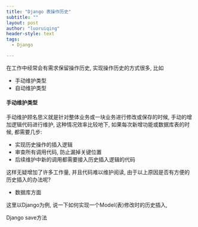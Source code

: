 ```yaml
---
title: "Django 表操作历史"
subtitle: ""
layout: post
author: "luoruiqing"
header-style: text
tags:
  - Django

---
```


在工作中经常会有需求保留操作历史, 实现操作历史的方式很多, 比如

- 手动维护类型
- 自动维护类型

#### 手动维护类型

手动维护顾名思义就是针对整体业务或一块业务进行修改或保存的时候, 手动的增加逻辑代码进行维护, 这种情况效率比较地下, 如果每次新增功能或数据库表的时候, 都需要几步:

- 实现历史操作的插入逻辑
- 审查所有调用代码, 防止漏掉关键位置
- 后续维护中新的调用都需要接入历史插入逻辑的代码

这样无疑增加了许多工作量, 并且代码难以维护阅读, 由于以上原因是否有方便的历史插入的办法呢?

- 数据库方面


这里以Django为例, 说一下如何实现一个Model(表)修改时的历史插入,

Django save方法
